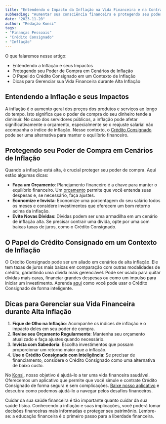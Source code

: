 ```yaml
---
title: "Entendendo o Impacto da Inflação na Vida Financeira e na Contratação de Crédito Consignado"
subheading: "Aumentar sua consciência financeira e protegendo seu poder de compra em um ambiente de inflação alta"
date: "2023-11-20"
author: "Redação Konsi"
tags:
- "Finanças Pessoais"
- "Crédito Consignado"
- "Inflação"
---
```


O que falaremos nesse artigo:
- Entendendo a Inflação e seus Impactos
- Protegendo seu Poder de Compra em Cenários de Inflação
- O Papel do Crédito Consignado em um Contexto de Inflação
- Dicas para Gerenciar sua Vida Financeira durante Alta Inflação

## Entendendo a Inflação e seus Impactos

A inflação é o aumento geral dos preços dos produtos e serviços ao longo do tempo. Isto significa que o poder de compra do seu dinheiro tende a diminuir. No caso dos servidores públicos, a inflação pode afetar significativamente o orçamento, especialmente se o reajuste salarial não acompanha o índice de inflação. Nesse contexto, o [Crédito Consignado](https://konsi.com.br/postagens/credito-consignado-como-escolher-o-melhor-banco-e-evitar-problemas-futuros) pode ser uma alternativa para manter o equilíbrio financeiro.

## Protegendo seu Poder de Compra em Cenários de Inflação

Quando a inflação está alta, é crucial proteger seu poder de compra. Aqui estão algumas dicas:
- **Faça um Orçamento**: Planejamento financeiro é a chave para manter o equilíbrio financeiro. Um [orçamento](https://konsi.com.br/postagens/como-criar-e-seguir-um-oramento-financeiro-pessoal-para-servidores-pblicos) permite que você entenda suas despesas e, se necessário, faça ajustes.
- **Economize e Invista**: Economize uma porcentagem do seu salário todos os meses e considere investimentos que oferecem um bom retorno acima da inflação.
- **Evite Novas Dívidas**: Dívidas podem ser uma armadilha em um cenário de inflação alta. Se precisar contrair uma dívida, opte por uma com baixas taxas de juros, como o Crédito Consignado.

## O Papel do Crédito Consignado em um Contexto de Inflação

O Crédito Consignado pode ser um aliado em cenários de alta inflação. Ele tem taxas de juros mais baixas em comparação com outras modalidades de crédito, garantindo uma dívida mais gerenciável. Pode ser usado para quitar dívidas mais caras, financiar grandes despesas ou como um impulso para iniciar um investimento.  Aprenda [aqui](https://konsi.com.br/postagens/passos-para-utilizar-o-crdito-consignado-de-forma-inteligente) como você pode usar o Crédito Consignado de forma inteligente. 

## Dicas para Gerenciar sua Vida Financeira durante Alta Inflação

1. **Fique de Olho na Inflação**: Acompanhe os índices de inflação e o impacto deles em seu poder de compra. 
2. **Revise seu Orçamento Regularmente**: Mantenha seu orçamento atualizado e faça ajustes quando necessário.
3. **Invista com Sabedoria**: Escolha investimentos que possam proporcionar um retorno maior que a inflação.
4. **Use o Crédito Consignado com Inteligência**: Se precisar de financiamento, considere o Crédito Consignado como uma alternativa de baixo custo.

No [Konsi](https://konsi.com.br/), nosso objetivo é ajudá-lo a ter uma vida financeira saudável. Oferecemos um aplicativo que permite que você simule e contrate Crédito Consignado de forma segura e sem complicações. [Baixe nosso aplicativo](https://konsi.com.br/app-download) e descubra como podemos ajudá-lo a navegar pelos desafios financeiros.

Cuidar da sua saúde financeira é tão importante quanto cuidar da sua saúde física. Conhecendo a inflação e suas implicações, você poderá tomar decisões financeiras mais informadas e proteger seu patrimônio. Lembre-se: a educação financeira é o primeiro passo para a liberdade financeira.
